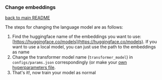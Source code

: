 ### Change embeddings

[back to main README](../README.md)

The steps for changing the language model are as follows:

1. Find the huggingface name of the embeddings you want to
   use: [https://huggingface.co/models](https://huggingface.co/models). If you want to use a local model, you can just
   use the path to the embeddings as name
2. Change the transformer model name (`transformer_model`) in `configs/params.json` correspondingly (or make
   your [own hyperparameters file](hyper.md).
3. That's it!, now train your model as normal

